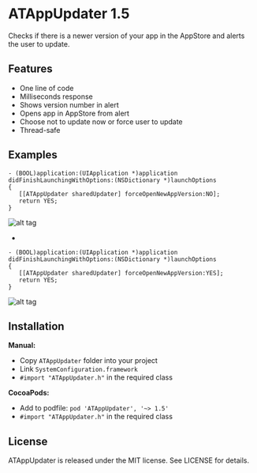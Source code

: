 # ATAppUpdater 1.5
Checks if there is a newer version of your app in the AppStore and alerts the user to update.

## Features

- One line of code
- Milliseconds response
- Shows version number in alert
- Opens app in AppStore from alert
- Choose not to update now or force user to update
- Thread-safe

## Examples

````objc
- (BOOL)application:(UIApplication *)application didFinishLaunchingWithOptions:(NSDictionary *)launchOptions
{
   [[ATAppUpdater sharedUpdater] forceOpenNewAppVersion:NO];
   return YES;
}
````
![alt tag](http://www.apptality.co.za/images/github/ATAppUpdater1.png)

-

````objc
- (BOOL)application:(UIApplication *)application didFinishLaunchingWithOptions:(NSDictionary *)launchOptions
{
   [[ATAppUpdater sharedUpdater] forceOpenNewAppVersion:YES];
   return YES;
}
````
![alt tag](http://www.apptality.co.za/images/github/ATAppUpdater2.png)

## Installation

**Manual:**

- Copy `ATAppUpdater` folder into your project
- Link `SystemConfiguration.framework`
- `#import "ATAppUpdater.h"` in the required class

**CocoaPods:**

- Add to podfile: `pod 'ATAppUpdater', '~> 1.5'`
- `#import "ATAppUpdater.h"` in the required class

## License

ATAppUpdater is released under the MIT license. See LICENSE for details.
